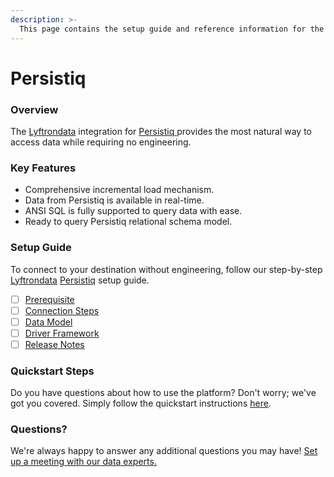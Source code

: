 ```yaml
---
description: >-
  This page contains the setup guide and reference information for the Persistiq source connector.
---
```


# Persistiq

### Overview

The [Lyftrondata](https://www.lyftrondata.com/) integration for [Persistiq](https://www.lyftrondata.com/integration/persistiq/)[ ](https://www.lyftrondata.com/integration/persistiq/)provides the most natural way to access data while requiring no engineering.

### Key Features

* Comprehensive incremental load mechanism.
* Data from Persistiq is available in real-time.&#x20;
* ANSI SQL is fully supported to query data with ease.
* Ready to query Persistiq relational schema model.

### Setup Guide

To connect to your destination without engineering, follow our step-by-step [Lyftrondata](https://www.lyftrondata.com/)  [Persistiq](https://www.lyftrondata.com/integration/persistiq/) setup guide.

* [ ] [Prerequisite](../../marketing-analytics/persistiq/prerequisite.md)
* [ ] [Connection Steps](../../marketing-analytics/persistiq/connection-steps.md)
* [ ] [Data Model](../../marketing-analytics/persistiq/data-model/)
* [ ] [Driver Framework](../../marketing-analytics/persistiq/driver-framework/)
* [ ] [Release Notes](../../marketing-analytics/persistiq/release-notes.md)

### Quickstart Steps

Do you have questions about how to use the platform? Don't worry; we've got you covered. Simply follow the quickstart instructions [here](../../../quickstart-steps.md).

### Questions? <a href="#questions" id="questions"></a>

We're always happy to answer any additional questions you may have! [Set up a meeting with our data experts.](https://www.lyftrondata.com/book-a-meeting/)

